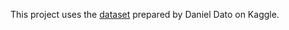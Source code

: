 This project uses the [dataset](https://www.kaggle.com/oddrationale/mnist-in-csv/) prepared by Daniel Dato on Kaggle.